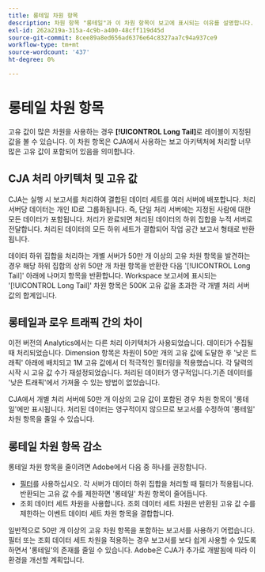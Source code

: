 ```yaml
---
title: 롱테일 차원 항목
description: 차원 항목 "롱테일"과 이 차원 항목이 보고에 표시되는 이유를 설명합니다.
exl-id: 262a219a-315a-4c9b-a400-48cff119d45d
source-git-commit: 8cee89a8ed656ad6376e64c8327aa7c94a937ce9
workflow-type: tm+mt
source-wordcount: '437'
ht-degree: 0%

---
```


# 롱테일 차원 항목

고유 값이 많은 차원을 사용하는 경우 **[!UICONTROL Long Tail]**&#x200B;로 레이블이 지정된 값을 볼 수 있습니다. 이 차원 항목은 CJA에서 사용하는 보고 아키텍처에 처리할 너무 많은 고유 값이 포함되어 있음을 의미합니다.

## CJA 처리 아키텍처 및 고유 값

CJA는 실행 시 보고서를 처리하여 결합된 데이터 세트를 여러 서버에 배포합니다. 처리 서버당 데이터는 개인 ID로 그룹화됩니다. 즉, 단일 처리 서버에는 지정된 사람에 대한 모든 데이터가 포함됩니다. 처리가 완료되면 처리된 데이터의 하위 집합을 누적 서버로 전달합니다. 처리된 데이터의 모든 하위 세트가 결합되어 작업 공간 보고서 형태로 반환됩니다.

데이터 하위 집합을 처리하는 개별 서버가 50만 개 이상의 고유 차원 항목을 발견하는 경우 해당 하위 집합의 상위 50만 개 차원 항목을 반환한 다음 &#39;[!UICONTROL Long Tail]&#39; 아래에 나머지 항목을 반환합니다. Workspace 보고서에 표시되는 &#39;[!UICONTROL Long Tail]&#39; 차원 항목은 500K 고유 값을 초과한 각 개별 처리 서버 값의 합계입니다.

## 롱테일과 로우 트래픽 간의 차이

이전 버전의 Analytics에서는 다른 처리 아키텍처가 사용되었습니다. 데이터가 수집될 때 처리되었습니다. Dimension 항목은 차원이 50만 개의 고유 값에 도달한 후 &#39;낮은 트래픽&#39; 아래에 배치되고 1M 고유 값에서 더 적극적인 필터링을 적용했습니다. 각 달력의 시작 시 고유 값 수가 재설정되었습니다. 처리된 데이터가 영구적입니다.기존 데이터를 &#39;낮은 트래픽&#39;에서 가져올 수 있는 방법이 없었습니다.

CJA에서 개별 처리 서버에 50만 개 이상의 고유 값이 포함된 경우 차원 항목이 &#39;롱테일&#39;에만 표시됩니다. 처리된 데이터는 영구적이지 않으므로 보고서를 수정하여 &#39;롱테일&#39; 차원 항목을 줄일 수 있습니다.

## 롱테일 차원 항목 감소

롱테일 차원 항목을 줄이려면 Adobe에서 다음 중 하나를 권장합니다.

* [필터](/help/components/filters/create-filters.md)를 사용하십시오. 각 서버가 데이터 하위 집합을 처리할 때 필터가 적용됩니다. 반환되는 고유 값 수를 제한하면 &#39;롱테일&#39; 차원 항목이 줄어듭니다.
* 조회 데이터 세트 차원을 사용합니다. 조회 데이터 세트 차원은 반환된 고유 값 수를 제한하는 이벤트 데이터 세트 차원 항목을 결합합니다.

일반적으로 50만 개 이상의 고유 차원 항목을 포함하는 보고서를 사용하기 어렵습니다. 필터 또는 조회 데이터 세트 차원을 적용하는 경우 보고서를 보다 쉽게 사용할 수 있도록 하면서 &#39;롱테일&#39;의 존재를 줄일 수 있습니다. Adobe은 CJA가 추가로 개발됨에 따라 이 환경을 개선할 계획입니다.
